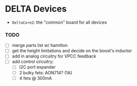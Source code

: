 # DELTA Devices

* `DeltaCore2`: the "common" board for all devices


### TODO

- [ ] merge parts list w/ hamilton
- [ ] get the height limitations and decide on the boost's inductor
- [ ] add in analog circuitry for VPCC feedback
- [ ] add control circuitry:
    - [ ] I2C port expander
    - [ ] 2 bulky fets: AON714? (1A)
    - [ ] 4 fets @ 300mA
